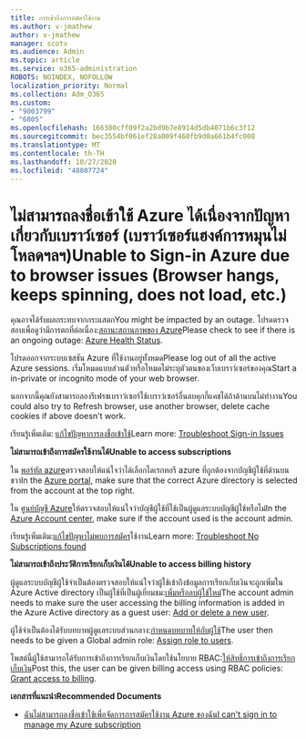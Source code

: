 ```yaml
---
title: การเข้าถึงการสมัครใช้งาน
ms.author: v-jmathew
author: v-jmathew
manager: scotv
ms.audience: Admin
ms.topic: article
ms.service: o365-administration
ROBOTS: NOINDEX, NOFOLLOW
localization_priority: Normal
ms.collection: Adm_O365
ms.custom:
- "9003799"
- "6805"
ms.openlocfilehash: 166380cff09f2a2bd9b7e8914d5db4071b6c3f12
ms.sourcegitcommit: bec3554bf061ef28a009f460fb9d0a661b4fc008
ms.translationtype: MT
ms.contentlocale: th-TH
ms.lasthandoff: 10/27/2020
ms.locfileid: "48807724"
---
```

# <a name="unable-to-sign-in-azure-due-to-browser-issues-browser-hangs-keeps-spinning-does-not-load-etc"></a><span data-ttu-id="c0e99-102">ไม่สามารถลงชื่อเข้าใช้ Azure ได้เนื่องจากปัญหาเกี่ยวกับเบราว์เซอร์ (เบราว์เซอร์แฮงค์การหมุนไม่โหลดฯลฯ)</span><span class="sxs-lookup"><span data-stu-id="c0e99-102">Unable to Sign-in Azure due to browser issues (Browser hangs, keeps spinning, does not load, etc.)</span></span>

<span data-ttu-id="c0e99-103">คุณอาจได้รับผลกระทบจากกระแสตก</span><span class="sxs-lookup"><span data-stu-id="c0e99-103">You might be impacted by an outage.</span></span> <span data-ttu-id="c0e99-104">โปรดตรวจสอบเพื่อดูว่ามีการตกที่ต่อเนื่อง:[สถานะสถานภาพของ Azure](https://status.azure.com/status/history/)</span><span class="sxs-lookup"><span data-stu-id="c0e99-104">Please check to see if there is an ongoing outage: [Azure Health Status](https://status.azure.com/status/history/).</span></span>

<span data-ttu-id="c0e99-105">โปรดออกจากระบบเซสชัน Azure ที่ใช้งานอยู่ทั้งหมด</span><span class="sxs-lookup"><span data-stu-id="c0e99-105">Please log out of all the active Azure sessions.</span></span> <span data-ttu-id="c0e99-106">เริ่มโหมดแบบส่วนตัวหรือโหมดไม่ระบุตัวตนของเว็บเบราว์เซอร์ของคุณ</span><span class="sxs-lookup"><span data-stu-id="c0e99-106">Start a in-private or incognito mode of your web browser.</span></span>

<span data-ttu-id="c0e99-107">นอกจากนี้คุณยังสามารถลองรีเฟรชเบราว์เซอร์ใช้เบราว์เซอร์อื่นลบคุกกี้แคชได้ถ้าด้านบนไม่ทำงาน</span><span class="sxs-lookup"><span data-stu-id="c0e99-107">You could also try to Refresh browser, use another browser, delete cache cookies if above doesn't work.</span></span>

<span data-ttu-id="c0e99-108">เรียนรู้เพิ่มเติม: [แก้ไขปัญหาการลงชื่อเข้าใช้](https://support.microsoft.com/help/4042961/troubleshoot-why-you-can-t-sign-in-to-manage-your-azure-subscription)</span><span class="sxs-lookup"><span data-stu-id="c0e99-108">Learn more: [Troubleshoot Sign-in Issues](https://support.microsoft.com/help/4042961/troubleshoot-why-you-can-t-sign-in-to-manage-your-azure-subscription)</span></span>

<span data-ttu-id="c0e99-109">**ไม่สามารถเข้าถึงการสมัครใช้งานได้**</span><span class="sxs-lookup"><span data-stu-id="c0e99-109">**Unable to access subscriptions**</span></span>

<span data-ttu-id="c0e99-110">ใน [พอร์ทัล azure](https://portal.azure.com/)ตรวจสอบให้แน่ใจว่าได้เลือกไดเรกทอรี azure ที่ถูกต้องจากบัญชีผู้ใช้ที่ด้านบนขวา</span><span class="sxs-lookup"><span data-stu-id="c0e99-110">In the [Azure portal](https://portal.azure.com/), make sure that the correct Azure directory is selected from the account at the top right.</span></span>

<span data-ttu-id="c0e99-111">ใน [ศูนย์บัญชี Azure](https://account.windowsazure.com/Subscriptions)ให้ตรวจสอบให้แน่ใจว่าบัญชีผู้ใช้ที่ใช้เป็นผู้ดูแลระบบบัญชีผู้ใช้หรือไม่</span><span class="sxs-lookup"><span data-stu-id="c0e99-111">In the [Azure Account center](https://account.windowsazure.com/Subscriptions), make sure if the account used is the account admin.</span></span>

<span data-ttu-id="c0e99-112">เรียนรู้เพิ่มเติม:[แก้ไขปัญหาไม่พบการสมัคร](https://docs.microsoft.com/azure/billing/billing-no-subscriptions-found?WT.mc_id=Portal-Microsoft_Azure_Support)ใช้งาน</span><span class="sxs-lookup"><span data-stu-id="c0e99-112">Learn more: [Troubleshoot No Subscriptions found](https://docs.microsoft.com/azure/billing/billing-no-subscriptions-found?WT.mc_id=Portal-Microsoft_Azure_Support)</span></span>

<span data-ttu-id="c0e99-113">**ไม่สามารถเข้าถึงประวัติการเรียกเก็บเงินได้**</span><span class="sxs-lookup"><span data-stu-id="c0e99-113">**Unable to access billing history**</span></span>

<span data-ttu-id="c0e99-114">ผู้ดูแลระบบบัญชีผู้ใช้จำเป็นต้องตรวจสอบให้แน่ใจว่าผู้ใช้เข้าถึงข้อมูลการเรียกเก็บเงินจะถูกเพิ่มใน Azure Active directory เป็นผู้ใช้ที่เป็นผู้เยี่ยมชม:[เพิ่มหรือลบผู้ใช้ใหม่](https://docs.microsoft.com/azure/active-directory/fundamentals/add-users-azure-active-directory?WT.mc_id=Portal-Microsoft_Azure_Support)</span><span class="sxs-lookup"><span data-stu-id="c0e99-114">The account admin needs to make sure the user accessing the billing information is added in the Azure Active directory as a guest user: [Add or delete a new user](https://docs.microsoft.com/azure/active-directory/fundamentals/add-users-azure-active-directory?WT.mc_id=Portal-Microsoft_Azure_Support).</span></span>

<span data-ttu-id="c0e99-115">ผู้ใช้จำเป็นต้องได้รับบทบาทผู้ดูแลระบบส่วนกลาง:[กำหนดบทบาทให้กับผู้ใช้](https://docs.microsoft.com/azure/active-directory/fundamentals/active-directory-users-assign-role-azure-portal?WT.mc_id=Portal-Microsoft_Azure_Support)</span><span class="sxs-lookup"><span data-stu-id="c0e99-115">The user then needs to be given a Global admin role: [Assign role to users](https://docs.microsoft.com/azure/active-directory/fundamentals/active-directory-users-assign-role-azure-portal?WT.mc_id=Portal-Microsoft_Azure_Support).</span></span>

<span data-ttu-id="c0e99-116">โพสต์นี้ผู้ใช้สามารถได้รับการเข้าถึงการเรียกเก็บเงินโดยใช้นโยบาย RBAC:[ให้สิทธิ์การเข้าถึงการเรียกเก็บเงิน](https://docs.microsoft.com/azure/billing/billing-manage-access?WT.mc_id=Portal-Microsoft_Azure_Support)</span><span class="sxs-lookup"><span data-stu-id="c0e99-116">Post this, the user can be given billing access using RBAC policies: [Grant access to billing](https://docs.microsoft.com/azure/billing/billing-manage-access?WT.mc_id=Portal-Microsoft_Azure_Support).</span></span>

<span data-ttu-id="c0e99-117">**เอกสารที่แนะนำ**</span><span class="sxs-lookup"><span data-stu-id="c0e99-117">**Recommended Documents**</span></span>

-   [<span data-ttu-id="c0e99-118">ฉันไม่สามารถลงชื่อเข้าใช้เพื่อจัดการการสมัครใช้งาน Azure ของฉัน</span><span class="sxs-lookup"><span data-stu-id="c0e99-118">I can't sign in to manage my Azure subscription</span></span>](https://docs.microsoft.com/azure/billing-cannot-login-subscription?WT.mc_id=Portal-Microsoft_Azure_Support)